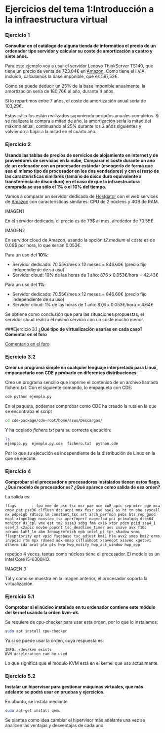# Ejercicios del tema 1:Introducción a la infraestructura virtual

### Ejercicio 1
**Consultar en el catálogo de alguna tienda de informática el precio de un ordenador tipo servidor y calcular su coste de amortización a cuatro y siete años.**

Para este ejemplo voy a usar el servidor Lenovo ThinkServer TS140, que tiene un precio de venta de 723.04€ en [Amazon](https://www.amazon.es/Lenovo-ThinkServer-TS140-procesadores-E3-1226V3/dp/B00SSR7H30/ref=sr_1_15?ie=UTF8&qid=1475683161&sr=8-15&keywords=servidor). Como tiene el I.V.A. incluído, calculamos la base imponible, que es 597,52€.

Como se puede deducir un 25% de la base imponible anualmente, la amortización sería de 180,76€ al año, durante 4 años.

Si lo repartimos entre 7 años, el coste de amortización anual sería de 103,29€.

Estos cálculos están realizados suponiendo periodos anuales completos. Si se realizara la compra a mitad de año, la amortización sería la mitad del máximo anual, continuando al 25% durante los 2 años siguientes y volviendo a bajar a la mitad en el cuarto año.

### Ejercicio 2
**Usando las tablas de precios de servicios de alojamiento en Internet y de proveedores de servicios en la nube, Comparar el coste durante un año de un ordenador con un procesador estándar (escogerlo de forma que sea el mismo tipo de procesador en los dos vendedores) y con el resto de las características similares (tamaño de disco duro equivalente a transferencia de disco duro) en el caso de que la infraestructura comprada se usa sólo el 1% o el 10% del tiempo.**

Vamos a comparar un servidor dedicado de [Hostgator](http://www.hostgator.com/dedicated-server) con el web services de [Amazon](https://aws.amazon.com/es/ec2/pricing/) con características similares: CPU de 2 núcleos y 4GB de RAM.

IMAGEN1

En el servidor dedicado, el precio es de 79$ al mes, alrededor de 70.55€.

IMAGEN2

En servidor cloud de Amazon, usando la opción *t2.medium* el coste es de 0.06$ por hora, lo que serían 0.053€.

Para un uso del **10%**:
* Servidor dedicado: 70.55€/mes x 12 meses = 846.60€ (precio fijo independiente de su uso)
* Servidor cloud: 10% de las horas de 1 año: 876 x 0.053€/hora = 42.43€

Para un uso del **1%**:
* Servidor dedicado: 70.55€/mes x 12 meses = 846.60€ (precio fijo independiente de su uso)
* Servidor cloud: 1% de las horas de 1 año: 87,6 x 0.053€/hora = 4.64€

Se obtiene como conclusión que para las situaciones propuestas, el servidor cloud realiza el mismo servicio con un coste mucho menor.

###Ejercicio 3.1
**¿Qué tipo de virtualización usarías en cada caso? Comentar en el foro**

[Comentario en el foro](https://github.com/JJ/IV16-17/issues/1#issuecomment-251745834)

### Ejercicio 3.2
**Crear un programa simple en cualquier lenguaje interpretado para Linux, empaquetarlo con CDE y probarlo en diferentes distribuciones.**

Creo un programa sencillo que imprime el contenido de un archivo llamado fichero.txt. Con el siguiente comando, lo empaqueto con CDE:

```bash
cde python ejemplo.py
```

En el paquete, podemos comprobar como CDE ha creado la ruta en la que se encontraba el script

```bash
cd cde-package/cde-root/home/asus/Descargas/
```

Y ha copiado _fichero.txt_ para su correcta ejecución:

```bash
ls
ejemplo.py  ejemplo.py.cde  fichero.txt  python.cde
```

Por lo que su ejecución es independiente de la distribución de Linux en la que se ejecute.


### Ejercicio 4
**Comprobar si el procesador o procesadores instalados tienen estos flags. ¿Qué modelo de procesador es? ¿Qué aparece como salida de esa orden?**

La salida es:
```
flags       : fpu vme de pse tsc msr pae mce cx8 apic sep mtrr pge mca cmov pat pse36 clflush dts acpi mmx fxsr sse sse2 ss ht tm pbe syscall nx pdpe1gb rdtscp lm constant_tsc art arch_perfmon pebs bts rep_good nopl xtopology nonstop_tsc aperfmperf eagerfpu pni pclmulqdq dtes64 monitor ds_cpl vmx est tm2 ssse3 sdbg fma cx16 xtpr pdcm pcid sse4_1 sse4_2 x2apic movbe popcnt tsc_deadline_timer aes xsave avx f16c rdrand lahf_lm abm 3dnowprefetch epb intel_pt tpr_shadow vnmi flexpriority ept vpid fsgsbase tsc_adjust bmi1 hle avx2 smep bmi2 erms invpcid rtm mpx rdseed adx smap clflushopt xsaveopt xsavec xgetbv1 dtherm ida arat pln pts hwp hwp_notify hwp_act_window hwp_epp
```

repetido 4 veces, tantas como núcleos tiene el procesador. El modelo es un Intel Core i5-6300HQ.

IMAGEN 3

Tal y como se muestra en la imagen anterior, el procesador soporta la virtualización.

### Ejercicio 5.1
**Comprobar si el núcleo instalado en tu ordenador contiene este módulo del kernel usando la orden kvm-ok.**

Se requiere de cpu-checker para usar esta orden, por lo que lo instalamos:
```bash
sudo apt install cpu-checker
```

Ỳa si se puede usar la orden, cuya respuesta es:
```
INFO: /dev/kvm exists
KVM acceleration can be used
```

Lo que significa que el módulo KVM está en el kernel que uso actualmente.

### Ejercicio 5.2
**Instalar un hipervisor para gestionar máquinas virtuales, que más adelante se podrá usar en pruebas y ejercicios.**

En ubuntu, se instala mediante
```bash
sudo apt-get install qemu
```

Se plantea como idea cambiar el hipervisor más adelante una vez se analicen las ventajas y desventajas de cada uno.